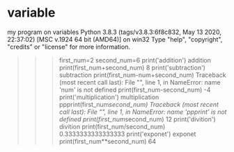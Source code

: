 # variable
my program on variables
Python 3.8.3 (tags/v3.8.3:6f8c832, May 13 2020, 22:37:02) [MSC v.1924 64 bit (AMD64)] on win32
Type "help", "copyright", "credits" or "license" for more information.
>>> first_num=2
>>> second_num=6
>>> print('addition')
addition
>>> print(first_num+second_num)
8
>>> print('subtraction')
subtraction
>>> print(first_num-num+second_num)
Traceback (most recent call last):
  File "<stdin>", line 1, in <module>
NameError: name 'num' is not defined
>>> print(first_num-second_num)
-4
>>> print('multiplication')
multiplication
>>> ppprint(first_num*second_num)
Traceback (most recent call last):
  File "<stdin>", line 1, in <module>
NameError: name 'ppprint' is not defined
>>> print(first_num*second_num)
12
>>> print('divition')
divition
>>> print(first_num/second_num)
0.3333333333333333
>>> print('exponet')
exponet
>>> print(first_num**second_num)
64
>>>

